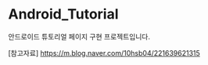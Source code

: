 # Android_Tutorial
안드로이드 튜토리얼 페이지 구현 프로젝트입니다.


[참고자료]
https://m.blog.naver.com/10hsb04/221639621315
